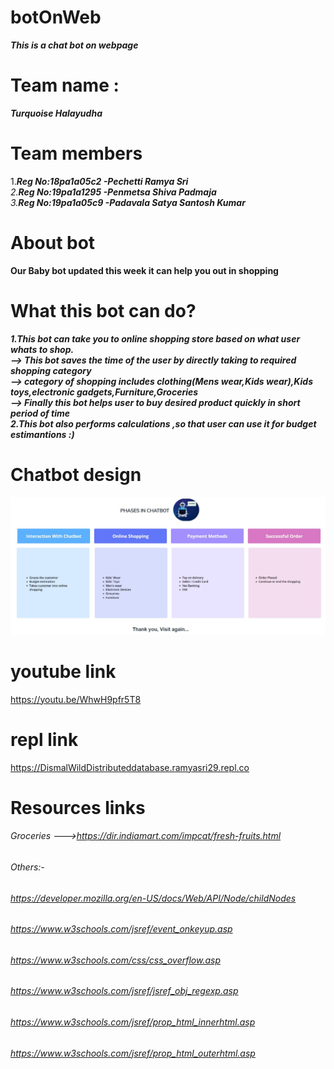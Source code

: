 # botOnWeb
***This is a chat bot on webpage***
# Team name :
 ***Turquoise Halayudha***
 
# Team members
1.***Reg No:18pa1a05c2 -Pechetti Ramya Sri**<br />
2.**Reg No:19pa1a1295 -Penmetsa Shiva Padmaja**<br />
3.**Reg No:19pa1a05c9 -Padavala Satya Santosh Kumar***<br />

# About bot
**Our Baby bot updated this week it can help you out in shopping**
# What this bot can do?
***1.This bot can take you to online shopping store based on what user whats to shop.<br/>
    --> This bot saves the time of the user by directly taking to required shopping category <br/>
    --> category of shopping includes clothing(Mens wear,Kids wear),Kids toys,electronic gadgets,Furniture,Groceries <br/>
    --> Finally this bot helps user to buy desired product quickly in short period of time<br/>
2.This bot also performs calculations ,so that user can use it for budget estimantions :)***

# Chatbot design
![alt text](https://github.com/santosh-kumar8367/botOnWeb/blob/main/chatbotphase.jpeg?raw=true)

# youtube link
https://youtu.be/WhwH9pfr5T8


# repl link
https://DismalWildDistributeddatabase.ramyasri29.repl.co

# Resources links
###### Groceries --->https://dir.indiamart.com/impcat/fresh-fruits.html
###### Others:-
###### https://developer.mozilla.org/en-US/docs/Web/API/Node/childNodes
###### https://www.w3schools.com/jsref/event_onkeyup.asp
###### https://www.w3schools.com/css/css_overflow.asp
###### https://www.w3schools.com/jsref/jsref_obj_regexp.asp
###### https://www.w3schools.com/jsref/prop_html_innerhtml.asp
###### https://www.w3schools.com/jsref/prop_html_outerhtml.asp
